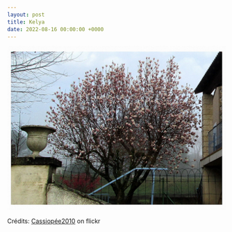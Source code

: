 ```yaml
---
layout: post
title: Kelya
date: 2022-08-16 00:00:00 +0000
---
```


![Kelya](/images/2022-08-16.jpg)

Crédits: [Cassiopée2010](https://www.flickr.com/people/cmoi30/) on flickr
